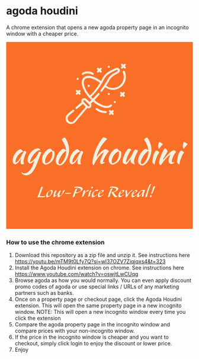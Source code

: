 # agoda houdini
A chrome extension that opens a new agoda property page in an incognito window with a cheaper price.

![](https://github.com/shalomsiy638/agodahoudini/blob/main/Logo%20maker%20project-1%20(1).png)

### How to use the chrome extension

1. Download this repository as a zip file and unzip it. See instructions here https://youtu.be/mTM9t0Lfy7Q?si=wl37OZV7Ziqjqxs4&t=323
2. Install the Agoda Houdini extension on chrome. See instructions here https://www.youtube.com/watch?v=oswjtLwCUqg
3. Browse agoda as how you would normally. You can even apply discount promo codes of agoda or use special links / URLs of any marketing partners such as banks.
4. Once on a property page or checkout page, click the Agoda Houdini extension. This will open the same property page in a new incognito window. NOTE: This will open a new incognito window every time you click the extension
5. Compare the agoda property page in the incognito window and compare prices with your non-incognito window.
6. If the price in the incognito window is cheaper and you want to checkout, simply click login to enjoy the discount or lower price.
7. Enjoy 
